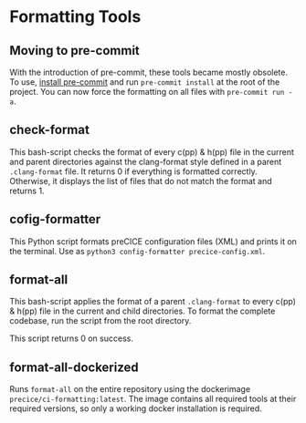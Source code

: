 # Formatting Tools

## Moving to pre-commit

With the introduction of pre-commit, these tools became mostly obsolete.
To use, [install pre-commit](https://pre-commit.com/#install) and run `pre-commit install` at the root of the project.
You can now force the formatting on all files with `pre-commit run -a`.

## check-format

This bash-script checks the format of every c(pp) & h(pp) file in the current and parent directories against the clang-format style defined in a parent `.clang-format` file.
It returns 0 if everything is formatted correctly.
Otherwise, it displays the list of files that do not match the format and returns 1.

## cofig-formatter

This Python script formats preCICE configuration files (XML) and prints it on the terminal. Use as `python3 config-formatter precice-config.xml`.

## format-all

This bash-script applies the format of a parent `.clang-format` to every c(pp) & h(pp) file in the current and child directories. To format the complete codebase, run the script from the root directory.

This script returns 0 on success.

## format-all-dockerized

Runs `format-all` on the entire repository using the dockerimage `precice/ci-formatting:latest`.
The image contains all required tools at their required versions, so only a working docker installation is required.
